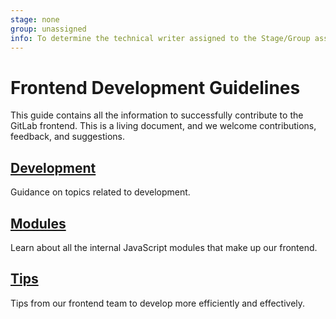 ```yaml
---
stage: none
group: unassigned
info: To determine the technical writer assigned to the Stage/Group associated with this page, see https://about.gitlab.com/handbook/engineering/ux/technical-writing/#assignments
---
```


# Frontend Development Guidelines

This guide contains all the information to successfully contribute to the GitLab frontend.
This is a living document, and we welcome contributions, feedback, and suggestions.

## [Development](development/index.md)

Guidance on topics related to development.

## [Modules](modules/index.md)

Learn about all the internal JavaScript modules that make up our frontend.

## [Tips](tips.md)

Tips from our frontend team to develop more efficiently and effectively.
